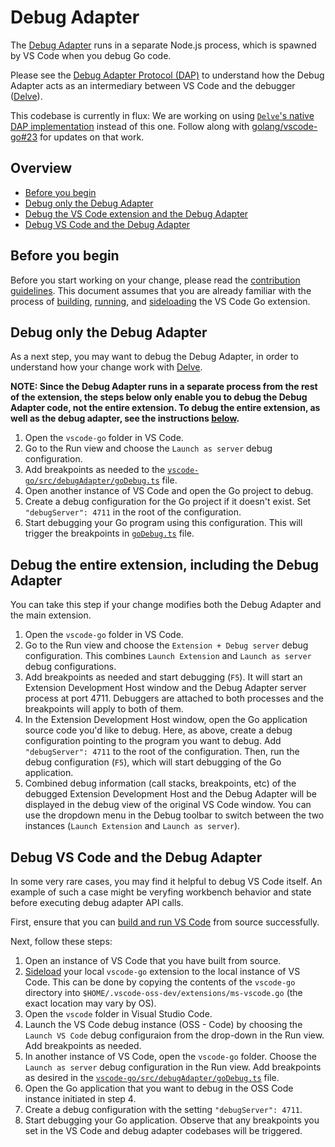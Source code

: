 # Debug Adapter

The [Debug Adapter](../src/debugAdapter) runs in a separate Node.js process, which is spawned by VS Code when you debug Go code.

Please see the [Debug Adapter Protocol (DAP)](https://microsoft.github.io/debug-adapter-protocol/) to understand how the Debug Adapter acts as an intermediary between VS Code and the debugger ([Delve](https://github.com/go-delve/delve)).

This codebase is currently in flux: We are working on using [`Delve`'s native DAP implementation](https://github.com/go-delve/delve/tree/master/service/dap) instead of this one. Follow along with [golang/vscode-go#23](https://github.com/golang/vscode-go/issues/23) for updates on that work.

## Overview

* [Before you begin](#before-you-begin)
* [Debug only the Debug Adapter](#debug-only-the-debug-adapter)
* [Debug the VS Code extension and the Debug Adapter](#debug-the-entire-extension-including-the-debug-adapter)
* [Debug VS Code and the Debug Adapter](#debug-vs-code-and-the-debug-adapter)

## Before you begin

Before you start working on your change, please read the [contribution guidelines](contributing.md). This document assumes that you are already familiar with the process of [building](contributing.md#setup), [running](contributing.md#run), and [sideloading](contributing.md#sideload) the VS Code Go extension.

## Debug only the Debug Adapter

As a next step, you may want to debug the Debug Adapter, in order to understand how your change work with [Delve](tools.md#delve).

**NOTE: Since the Debug Adapter runs in a separate process from the rest of the extension, the steps below only enable you to debug the Debug Adapter code, not the entire extension. To debug the entire extension, as well as the debug adapter, see the instructions [below](#debug-the-entire-extension).**

1. Open the `vscode-go` folder in VS Code.
2. Go to the Run view and choose the `Launch as server` debug configuration.
3. Add breakpoints as needed to the [`vscode-go/src/debugAdapter/goDebug.ts`](../src/debugAdapter/goDebug.ts) file.
4. Open another instance of VS Code and open the Go project to debug.
5. Create a debug configuration for the Go project if it doesn't exist. Set `"debugServer": 4711` in the root of the configuration.
6. Start debugging your Go program using this configuration. This will trigger the breakpoints in [`goDebug.ts`](../src/debugAdapter/goDebug.ts) file.

## Debug the entire extension, including the Debug Adapter

You can take this step if your change modifies both the Debug Adapter and the main extension.

1. Open the `vscode-go` folder in VS Code.
2. Go to the Run view and choose the `Extension + Debug server` debug configuration. This combines `Launch Extension` and `Launch as server` debug configurations.
3. Add breakpoints as needed and start debugging (`F5`). It will start an Extension Development Host window and the Debug Adapter server process at port 4711. Debuggers are attached to both processes and the breakpoints will apply to both of them.
4. In the Extension Development Host window, open the Go application source code you'd like to debug. Here, as above, create a debug configuration pointing to the program you want to debug. Add `"debugServer": 4711` to the root of the configuration. Then, run the debug configuration (`F5`), which will start debugging of the Go application.
5. Combined debug information (call stacks, breakpoints, etc) of the debugged Extension Development Host and the Debug Adapter will be displayed in the debug view of the original VS Code window. You can use the dropdown menu in the Debug toolbar to switch between the two instances (`Launch Extension` and `Launch as server`).

## Debug VS Code and the Debug Adapter

In some very rare cases, you may find it helpful to debug VS Code itself. An example of such a case might be veryfing workbench behavior and state before executing debug adapter API calls.

First, ensure that you can [build and run VS Code](https://github.com/Microsoft/vscode/wiki/How-to-Contribute#build-and-run) from source successfully.

Next, follow these steps:

1. Open an instance of VS Code that you have built from source.
2. [Sideload](contributing.md#sideload) your local `vscode-go` extension to the local instance of VS Code. This can be done by copying the contents of the `vscode-go` directory into `$HOME/.vscode-oss-dev/extensions/ms-vscode.go` (the exact location may vary by OS).
3. Open the `vscode` folder in Visual Studio Code.
4. Launch the VS Code debug instance (OSS - Code) by choosing the `Launch VS Code` debug configuraion from the drop-down in the Run view. Add breakpoints as needed.
5. In another instance of VS Code, open the `vscode-go` folder. Choose the `Launch as server` debug configuration in the Run view. Add breakpoints as desired in the [`vscode-go/src/debugAdapter/goDebug.ts`](../src/debugAdapter/goDebug.ts) file.
6. Open the Go application that you want to debug in the OSS Code instance initiated in step 4.
7. Create a debug configuration with the setting `"debugServer": 4711`.
8. Start debugging your Go application. Observe that any breakpoints you set in the VS Code and debug adapter codebases will be triggered.
